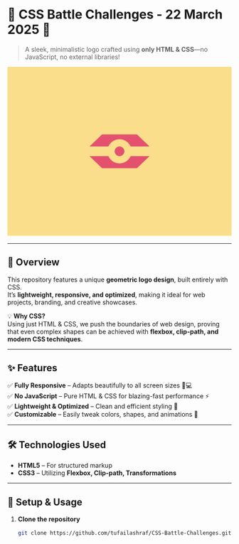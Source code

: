 # 🎨 CSS Battle Challenges - 22 March 2025 🚀

> A sleek, minimalistic logo crafted using **only HTML & CSS**—no JavaScript, no external libraries!  

![CSS Logo Preview](preview.png)

---

## 🌟 Overview  
This repository features a unique **geometric logo design**, built entirely with CSS.  
It’s **lightweight, responsive, and optimized**, making it ideal for web projects, branding, and creative showcases.  

💡 **Why CSS?**  
Using just HTML & CSS, we push the boundaries of web design, proving that even complex shapes can be achieved with **flexbox, clip-path, and modern CSS techniques**.  

---

## ✨ Features  
✅ **Fully Responsive** – Adapts beautifully to all screen sizes 📱💻  
✅ **No JavaScript** – Pure HTML & CSS for blazing-fast performance ⚡  
✅ **Lightweight & Optimized** – Clean and efficient styling 🎯  
✅ **Customizable** – Easily tweak colors, shapes, and animations 🎨  

---

## 🛠️ Technologies Used  
- **HTML5** – For structured markup  
- **CSS3** – Utilizing **Flexbox, Clip-path, Transformations**  

---

## 🚀 Setup & Usage  
1. **Clone the repository**  
   ```sh
   git clone https://github.com/tufailashraf/CSS-Battle-Challenges.git
